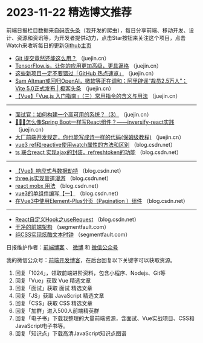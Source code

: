 # 2023-11-22 精选博文推荐

前端日报栏目数据来自[码农头条](http://toutiao.qdkfweb.cn/)（我开发的爬虫），每日分享前端、移动开发、设计、资源和资讯等，为开发者提供动力，点击Star按钮来关注这个项目，点击Watch来收听每日的更新[Github主页](https://github.com/kujian/frontendDaily)
* [Git 提交竟然还能这么用？](https://juejin.cn/post/7303349108845920306) （juejin.cn）
* [TensorFlow.js，让你的应用更加高级，更具逼格](https://juejin.cn/post/7302965547087298601) （juejin.cn）
* [这些新项目一定不要错过「GitHub 热点速览」](https://juejin.cn/post/7302781262321598499) （juejin.cn）
* [Sam Altman或回归OpenAI，微软等正在调和；阿里辟谣“裁员2.5万人”；Vite 5.0正式发布 | 极客头条](https://juejin.cn/post/7302740437530132491) （juejin.cn）
* [【Vue】「Vue.js 入门指南」（三）常用指令的含义与用法](https://juejin.cn/post/7303386068606730279) （juejin.cn）

***
* [面试官：如何构建一个高可用的系统？（3）](https://juejin.cn/post/7303386068606664743) （juejin.cn）
* [🚀🚀🚀怎么像Spring Boot一样写React组件？——inversify-react实践](https://juejin.cn/post/7302740437529083915) （juejin.cn）
* [大厂前端开发规定，你也能写成诗一样的代码(保姆级教程)](https://juejin.cn/post/7303126570323443722) （juejin.cn）
* [vue3 ref和reactive使用watch属性的方法和区别](https://blog.csdn.net/m0_73481765/article/details/134514829) （blog.csdn.net）
* [ts 联合react 实现ajax的封装，refreshtoken的功能](https://blog.csdn.net/Zhooson/article/details/134510667) （blog.csdn.net）

***
* [【Vue】响应式与数据劫持](https://blog.csdn.net/weixin_68854196/article/details/134521720) （blog.csdn.net）
* [three.js实现管道漫游](https://blog.csdn.net/yinge0508/article/details/134515528) （blog.csdn.net）
* [react mobx 用法](https://blog.csdn.net/m0_37931969/article/details/134532986) （blog.csdn.net）
* [vue3的单组件编写【一】](https://blog.csdn.net/No_Name_Cao_Ni_Mei/article/details/134527397) （blog.csdn.net）
* [在Vue3中使用Element-Plus分页（Pagination ）组件](https://blog.csdn.net/kfashfasf/article/details/134504624) （blog.csdn.net）

***
* [React自定义Hook之useRequest](https://blog.csdn.net/qq_37011724/article/details/134519093) （blog.csdn.net）
* [干净的前端架构](https://segmentfault.com/a/1190000044329190) （segmentfault.com）
* [纯CSS实现炫酷文本时钟](https://segmentfault.com/a/1190000044405042) （segmentfault.com）

日报维护作者：[前端博客](https://qdkfweb.cn/) 、 [微博](http://weibo.com/kujian) 和 [微信公众号](https://open.weixin.qq.com/qr/code?username=caibaojian_com)

我的微信公众号：[前端开发博客](https://open.weixin.qq.com/qr/code?username=caibaojian_com)，在后台回复以下关键字可以获取资源。

1. 回复「1024」，领取前端进阶资料，包含小程序、Nodejs、Git等
2. 回复「Vue」获取 Vue 精选文章
3. 回复「面试」获取 面试 精选文章
4. 回复「JS」获取 JavaScript 精选文章
5. 回复「CSS」获取 CSS 精选文章
6. 回复「加群」进入500人前端精英群
7. 回复「电子书」下载我整理的大量前端资源，含面试、Vue实战项目、CSS和JavaScript电子书等。
8. 回复「知识点」下载高清JavaScript知识点图谱